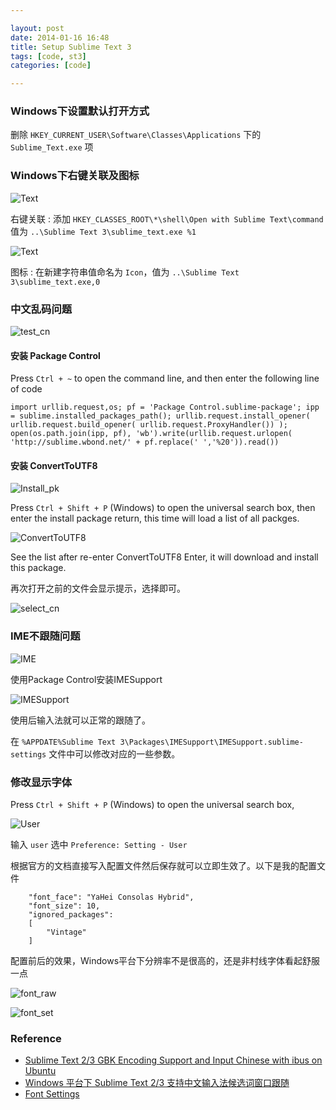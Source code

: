 ```yaml
---

layout: post
date: 2014-01-16 16:48
title: Setup Sublime Text 3	
tags: [code, st3]
categories: [code]

---
```


### Windows下设置默认打开方式

删除 `HKEY_CURRENT_USER\Software\Classes\Applications` 下的 `Sublime_Text.exe` 项

### Windows下右键关联及图标

![Text]({{site.url}}/assets/blog_img/2014-01-16-sublime-text-3/context-menu-2.png)  

右键关联 : 添加 `HKEY_CLASSES_ROOT\*\shell\Open with Sublime Text\command` 值为 `..\Sublime Text 3\sublime_text.exe %1`

![Text]({{site.url}}/assets/blog_img/2014-01-16-sublime-text-3/context-menu-1.png)

图标 : 在新建字符串值命名为 `Icon`，值为 `..\Sublime Text 3\sublime_text.exe,0`


### 中文乱码问题

![test_cn]({{site.url}}/assets/blog_img/2014-01-16-sublime-text-3/cn_test.png)  

#### 安装 Package Control

Press `Ctrl + ~` to open the command line, and then enter the following line of code

  ```
  import urllib.request,os; pf = 'Package Control.sublime-package'; ipp = sublime.installed_packages_path(); urllib.request.install_opener( urllib.request.build_opener( urllib.request.ProxyHandler()) ); open(os.path.join(ipp, pf), 'wb').write(urllib.request.urlopen( 'http://sublime.wbond.net/' + pf.replace(' ','%20')).read())
  ```

#### 安装 ConvertToUTF8 

![Install_pk]({{site.url}}/assets/blog_img/2014-01-16-sublime-text-3/Install_pk.png)  

Press `Ctrl + Shift + P` (Windows) to open the universal search box, then enter the install package return, this time will load a list of all packges. 

![ConvertToUTF8]({{site.url}}/assets/blog_img/2014-01-16-sublime-text-3/ConvertToUTF8.png)  

See the list after re-enter ConvertToUTF8 Enter, it will download and install this package.

再次打开之前的文件会显示提示，选择即可。

![select_cn]({{site.url}}/assets/blog_img/2014-01-16-sublime-text-3/select_cn.png)  


### IME不跟随问题

![IME]({{site.url}}/assets/blog_img/2014-01-16-sublime-text-3/ime.png)

使用Package Control安装IMESupport

![IMESupport]({{site.url}}/assets/blog_img/2014-01-16-sublime-text-3/IMESupport.png)

使用后输入法就可以正常的跟随了。

在 `%APPDATE%Sublime Text 3\Packages\IMESupport\IMESupport.sublime-settings` 文件中可以修改对应的一些参数。


### 修改显示字体

Press `Ctrl + Shift + P` (Windows) to open the universal search box, 

![User]({{site.url}}/assets/blog_img/2014-01-16-sublime-text-3/user.png)

输入 `user` 选中 `Preference: Setting - User` 

根据官方的文档直接写入配置文件然后保存就可以立即生效了。以下是我的配置文件

```
	"font_face": "YaHei Consolas Hybrid",
	"font_size": 10,
	"ignored_packages":
	[
		"Vintage"
	]
```

配置前后的效果，Windows平台下分辨率不是很高的，还是非村线字体看起舒服一点

![font_raw]({{site.url}}/assets/blog_img/2014-01-16-sublime-text-3/font_raw.png)

<!-- more -->

![font_set]({{site.url}}/assets/blog_img/2014-01-16-sublime-text-3/font_set.png)

### Reference

- [Sublime Text 2/3 GBK Encoding Support and Input Chinese with ibus on Ubuntu][ref_st_cn]
- [Windows 平台下 Sublime Text 2/3 支持中文输入法候选词窗口跟随][ref_ime]
- [Font Settings][ref_font]

[ref_ime]: http://radarnyan.moe9th.com/index.php/2013/02/windows-%E5%B9%B3%E5%8F%B0%E4%B8%8B-sublime-text-2-%E6%94%AF%E6%8C%81%E4%B8%AD%E6%96%87%E8%BE%93%E5%85%A5%E6%B3%95%E5%80%99%E9%80%89%E8%AF%8D%E7%AA%97%E5%8F%A3%E8%B7%9F%E9%9A%8F/
[ref_st_cn]: http://www.mrxuri.com/2013/04/28/sublime-text-gbk-support-and-input-chinese-with-ibus-on-ubuntu.html
[ref_font]: http://www.sublimetext.com/docs/2/font.html